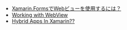 - [Xamarin.FormsでWebビューを使用するには？](http://www.buildinsider.net/mobile/xamarintips/0046)
- [Working with WebView](https://developer.xamarin.com/guides/xamarin-forms/working-with/webview/)
- [Hybrid Apps In Xamarin??](http://blog.falafel.com/hybrid-apps-xamarin/)
